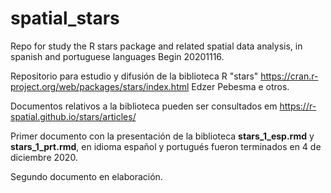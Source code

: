 # spatial_stars
Repo for study the R stars package and related spatial data analysis, in spanish and portuguese languages
Begin 20201116.

Repositorio para estudio y difusión de la biblioteca R "stars"
<https://cran.r-project.org/web/packages/stars/index.html> Edzer Pebesma e otros.

Documentos relativos a la biblioteca pueden ser consultados em <https://r-spatial.github.io/stars/articles/>

Primer documento con la presentación de la biblioteca **stars_1_esp.rmd** y **stars_1_prt.rmd**,  en idioma español y portugués fueron terminados en 4 de diciembre 2020.

Segundo documento en elaboración.



